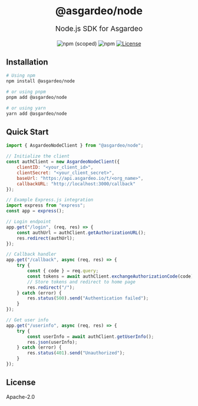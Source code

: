 <p align="center" style="color: #343a40">
  <h1 align="center">@asgardeo/node</h1>
</p>
<p align="center" style="font-size: 1.2rem;">Node.js SDK for Asgardeo</p>
<div align="center">
  <img alt="npm (scoped)" src="https://img.shields.io/npm/v/@asgardeo/node">
  <img alt="npm" src="https://img.shields.io/npm/dw/@asgardeo/node">
  <a href="./LICENSE"><img src="https://img.shields.io/badge/License-Apache%202.0-blue.svg" alt="License"></a>
</div>

## Installation

```bash
# Using npm
npm install @asgardeo/node

# or using pnpm
pnpm add @asgardeo/node

# or using yarn
yarn add @asgardeo/node
```

## Quick Start

```javascript
import { AsgardeoNodeClient } from "@asgardeo/node";

// Initialize the client
const authClient = new AsgardeoNodeClient({
    clientID: "<your_client_id>",
    clientSecret: "<your_client_secret>",
    baseUrl: "https://api.asgardeo.io/t/<org_name>",
    callbackURL: "http://localhost:3000/callback"
});

// Example Express.js integration
import express from "express";
const app = express();

// Login endpoint
app.get("/login", (req, res) => {
    const authUrl = authClient.getAuthorizationURL();
    res.redirect(authUrl);
});

// Callback handler
app.get("/callback", async (req, res) => {
    try {
        const { code } = req.query;
        const tokens = await authClient.exchangeAuthorizationCode(code);
        // Store tokens and redirect to home page
        res.redirect("/");
    } catch (error) {
        res.status(500).send("Authentication failed");
    }
});

// Get user info
app.get("/userinfo", async (req, res) => {
    try {
        const userInfo = await authClient.getUserInfo();
        res.json(userInfo);
    } catch (error) {
        res.status(401).send("Unauthorized");
    }
});
```

## License

Apache-2.0
